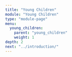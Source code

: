 ```yaml
---
title: "Young Children"
module: "Young Children"
type: "module-page"
menu:
  young_children:
    parent: "young_children"
    weight: 1
depth: 2
next: "../introduction/"
---
```

<form method="post" action="."></form>